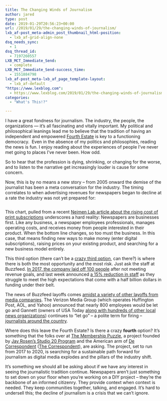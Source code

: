 ```yaml
---
title: The Changing Winds of Journalism
author: jared
type: post
date: 2019-01-29T20:56:23+00:00
url: /2019/01/29/the-changing-winds-of-journalism/
lxb_af-post_meta-admin_post_thumbnail_html-position:
  - lxb_af-grid-align-none
dsq_needs_sync:
  - 1
dsq_thread_id:
  - 7197260557
LXB_MCT_Immediate_Send:
  - complete
LXB_MCT_Immediate_Send-success_time:
  - 1551884798
lxb_af-post_meta-lxb_af_page_template-layout:
  - lxb_af-default
"https://www.lexblog.com":
  - https://www.lexblog.com/2019/01/29/the-changing-winds-of-journalism/
categories:
  - "What's This!?"

---
```

I have a great fondness for journalism. The industry, the people, the organizations &#8212; it&#8217;s all fascinating and vitally important. My political and philosophical leanings lead me to believe that the tradition of having an independent and empowered [Fourth Estate][1] is key to a functioning democracy.  Even in the absence of my politics and philosophies, reading the news is fun. I enjoy reading about the experiences of people I&#8217;ve never met going to places I&#8217;ve never been. How odd.

So to hear that the profession is dying, shrinking, or changing for the worse, and to listen to the narrative get increasingly louder is cause for some concern.

<!--more-->

Now, this is by no means a new story &#8211; from 2005 onward the demise of the journalist has been a meta conversation for the industry. The timing correlates to when advertising revenues for newspapers began to decline at a rate the industry was not yet prepared for:

<div class="wp-block-image">
  <figure class="aligncenter"><img decoding="async" class="wp-image-2492" src="https://jared.lexblogplatform.com/wp-content/uploads/sites/10/2019/01/chart.f46e656d2f76442eba59ea1a141a24a7.png" alt="" /></figure>
</div>

This chart, pulled from a recent [Neimen Lab article about the rising cost of print subscriptions][2] underscores a hard reality: Newspapers are businesses first. Like any business, a newspaper employees professionals, manages operating costs, and receives money from people interested in their product. When the bottom line changes, so too must the business. In this case, that means finding new ways to make money (enter digital subscriptions), raising prices on your existing product, and searching for a new business model entirely.

This third option (there can&#8217;t be a [crazy third option][3], can there?) is where there is both the most opportunity and the most risk. Just ask the staff at Buzzfeed. [In 2017, the company laid off 100 people][4] after not meeting revenue goals, and last week announced [a 15% reduction in staff][5] as they struggle to meet the high expectations that come with a half billion dollars in funding under their belt.

The news of Buzzfeed layoffs comes [amidst a variety of other layoffs from media companies][6]. The Verizon Media Group (which operates Huffington Post, AOL, and Yahoo) announced that nearly 800 employees would be let go and Gannett (owners of USA Today [along with hundreds of other local news organizations][7]) continues to &#8220;let go&#8221; &#8211; a polite term for firing &#8211; [journalists around the country][8].

Where does this leave the Fourth Estate? Is there a crazy **fourth** option? It&#8217;s something that the folks over at [The Membership Puzzle][9], a project founded by [Jay Rosen&#8217;s Studio 20 Program][10] and the American arm of [De Correspondent][11] ([The Correspondent][12]), are asking. The project, set to run from 2017 to 2020, is searching for a sustainable path forward for journalism as digital media explodes and the pillars of the industry shift.

It&#8217;s something we should all be asking about if we have any interest in seeing the journalistic tradition continue. Newspapers aren&#8217;t just something to set down on your floor when you&#8217;re working on a DIY project &#8211; they&#8217;re the backbone of an informed citizenry. They provide context when context is needed. They keep communities together, talking, and engaged. It&#8217;s hard to undersell this; the decline of journalism is a crisis that we can&#8217;t ignore.

 [1]: https://en.wikipedia.org/wiki/Fourth_Estate
 [2]: http://www.niemanlab.org/2019/01/newspapers-cost-more-than-twice-as-much-today-as-they-did-a-decade-ago-and-that-was-a-smart-move-by-publishers/
 [3]: https://www.crazythirdoption.com/
 [4]: https://www.recode.net/2017/11/29/16715350/buzzfeed-lays-off-100-greg-coleman-jonah-peretti-revenue-miss
 [5]: http://www.niemanlab.org/2019/01/in-the-latest-sign-things-really-are-dire-buzzfeed-is-laying-off-15-percent-of-its-staff/
 [6]: https://awfulannouncing.com/online-outlets/verizon-buzzfeed-gannett-laying-off-staff.html
 [7]: https://www.gannett.com/brands/
 [8]: https://www.poynter.org/business-work/2019/gannett-lays-off-journalists-across-the-country/
 [9]: https://membershippuzzle.org/about/
 [10]: https://journalism.nyu.edu/graduate/programs/studio-20-digital-first/
 [11]: https://decorrespondent.nl/
 [12]: https://thecorrespondent.com/